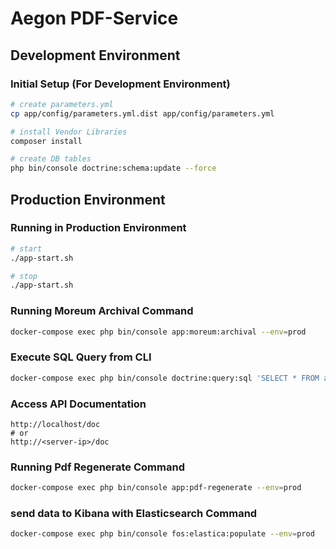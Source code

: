 # Aegon PDF-Service

## Development Environment

### Initial Setup (For Development Environment)

```bash
# create parameters.yml
cp app/config/parameters.yml.dist app/config/parameters.yml

# install Vendor Libraries
composer install

# create DB tables
php bin/console doctrine:schema:update --force
```

## Production Environment

### Running in Production Environment

```bash
# start
./app-start.sh

# stop
./app-start.sh
```

### Running Moreum Archival Command

```bash
docker-compose exec php bin/console app:moreum:archival --env=prod
```

### Execute SQL Query from CLI

```bash
docker-compose exec php bin/console doctrine:query:sql 'SELECT * FROM aegon_pdf'
```

### Access API Documentation

```
http://localhost/doc
# or
http://<server-ip>/doc
```

### Running Pdf Regenerate Command

```bash
docker-compose exec php bin/console app:pdf-regenerate --env=prod
```
###  send data to Kibana with Elasticsearch Command

```bash
docker-compose exec php bin/console fos:elastica:populate --env=prod
```